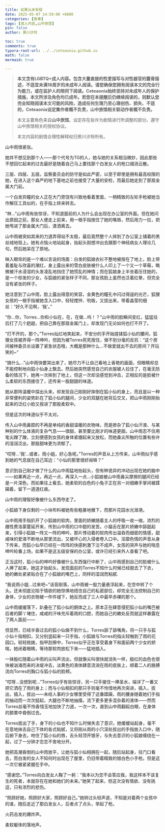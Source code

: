 ```yaml
---
title: 如果从未有错
date: 2025-05-07 14:59:00 +0800
categories: [故事]
tags: [成人内容,山中旅馆]
pin: false
author: 黑川汐玲

toc: true
comments: true
typora-root-url: ../../ceteaonia.github.io
math: false
mermaid: true

---
```


> **本文含有LGBTQ+成人内容。包含大量直接的性爱描写与对性器官的露骨描述，不适宜未满18周岁的未成年人阅读。请您确保您拥有阅读本文的完全行为能力，或在监护人的陪同下阅读。Ceteaonia始终坚持对未成年人的保护措施，本文所涉及角色均已成年。若您在本提醒后仍继续阅读的，则默认您完全知晓阅读本文可能的风险，造成任何生理乃至心理创伤、损失、不适的，Ceteaonia设定集作者概不负责，山中旅馆相关联动作者概不负责。**
> 
> 本文主要角色来自**山中旅馆**。设定存在些许为剧情进行所调整的部分。遵守山中旅馆相关的授权协议。
> 
> 本文内容的剧情合理性解释权归黑川汐玲所有。

山中雨很紧张。

她并不想见到那个人——那个代号为TG的人，她与她的关系相当微妙，因此那些不想回忆起来的过去最好是随着自己马上要找那个白发女人的枪口烟消云散。

三层、四层、五层。监察委员会的防守是如此严密，以至于即使是拥有最高权限的她，在进入这个森严的地下基地之前也接受了大量的安检，而最后她走到了那扇金属大门前。

一个白发异瞳的女人正在大门旁饶有兴致地看着里面，一柄精致的左轮手枪被她当作解压工具似的，在手指上转来转去。

“林...”山中雨有些惊讶，不知道面前的人为什么会出现在办公室的外面。但在她问出原因之前，那女人便走上前来，用一根手指按住了她的嘴唇，然后用力一拉，把她甩进了那金属大门后，潇洒离去。

山中雨被突如其来的力道弄得站不太稳，最后竟然整个人摔到了办公室上铺着的黑丝绒地毯上。她有点恼火地站起身，抬起头刚想冲出去跟那个神经病女人理论几句，然后她呆在了原地。

映入眼帘的是一个难以言说的场面：白发的狐娘衣衫不整地被按在了地上，脸上带着羞耻与欣喜的潮红，身上露出来的雪白皮肤被什么人印上了一个又一个草莓，略微被汗水浸湿的头发凌乱地挡住了她慌乱的神情；而在狐娘身上半坐着压住她的，是一个棕发的少女，与狐娘的紧张样子不同，那女孩脸上虽然也泛着红晕，但完全没有紧张的样子。

她注意到了山中雨，脸上露出得意的笑容，金黄色的瞳孔中闪过得逞的光芒，狐狸女孩的一根手指被她含入口中，轻轻搅拌、吮吸，又拔出来，带着晶莹的细丝：“好久不见啊，‘我’。”

“你...你，Torres...你和小仙在，在，在做...呜！？”山中雨的脸瞬间变红，猛猛往后打了几个趔趄，把自己靠在那扇金属门上，却发现门无论如何也打不开了。

“打不开的，那个。”Torres灿烂地笑起来，不安分的手开始搓揉狐小仙的腰间，狐狸女孩被弄得一阵呻吟，但因为被Torres死死按住，做不到分毫的反抗：“这个房间被林委员长设置了紧急状态哦，大概是那种什么...不做爱就出不去的房间？开玩笑的~”

“搞什么...”山中雨快要哭出来了，她尽力不让自己看地上香艳的画面，但眼睛却总不能控制地向狐小仙身上飘去。然后她突然感觉自己的衣服被人拉住了，在毫无防备的情况下，她再一次摔到了地上，但这一次却没感觉到冲击，正相反的是脸被什么柔软的东西接住了，还传来一股甜甜的味道。

她从那阵温暖中探出头来，却发现自己刚刚好摔倒在狐小仙的身上，而且是以一种非常便利的姿势趴在了狐小仙的腿间，少女的双腿在她背后交叉，把山中雨刚刚抬起来的泛红小脸又按进了那股柔软中。

但是这次的味道似乎不太对。

传入山中雨鼻腔的不再是单纯的香甜温暖的衣物味，而是掺杂了狐小仙汗液、与某种别的什么体液的复杂气息——很甜，甚至要比刚才的味道更甜。山中雨忍不住用笔尖蹭了蹭，立刻便感到女孩的身体紧绷起来又放松，而她鼻尖所触的位置有些许的湿润泛出，那股甜味更为浓郁了。

“哎呀...‘我’...或者，雨小姐，好心急呢。”Torres的声音从上方传来，山中雨似乎感到她的气息就在自己耳边：“小仙的那里很好闻嘛？”

意识到自己刚才做了什么的山中雨猛地抬起头，但有种诡异的冲动出现在她的脑中——如果再近一点，再近一点，再深入一点...小狐娘被山中雨鼻尖摩擦的腿间已经是一片深色，而如果往上看去，她柔软的白色的小兔子正在另一对细嫩手掌间被蹂躏着，留下一道道红痕。

山中雨的理智好像被什么东西夺走了。

小狐娘下身仅剩的一小块布料被她有些粗暴地撤下，而那片花园水光潋滟。

山中雨用手指扒开了小狐娘的软肉，里面的娇嫩随着主人的呼吸一收一缩，浓烈的雌性费洛蒙蔓延开来，传到山中雨的口中甜的发苦。小猫舌在那片娇嫩中舔舐起来，引得小狐娘一阵又一阵的呻吟，那片悸动着的软肉传出温吞而细密的情感，甜咸味的爱液不断地从那里流出，又被坏心的入侵者卷入口中。淫靡色情的声音从身下传来，而狐小仙早已经在一阵阵的快感刺激下泣不成声，女孩的哭声与她的喘息呻吟轮番上场，如果不是这五级安保的办公室，或许已经引来外人查看了吧。

正当这时，狐小仙的呻吟好像被什么东西强行中断了，山中雨感到自己的脸被什么人捧了起来，她这才抬起头，发现面前的Torres不知什么时候已经脱去了下衣，她的嫩处紧紧贴合在了小狐娘的嘴巴上，同样的湿润而粘腻.

“我说雨小姐...过来吧~”话音刚落，山中雨被一股力量悬浮起来，在空中转了个头。还未彻底沦陷于情欲的她惊惧地捂住自己的私密部位，却完全无法控制自己的身体，少女的衣物被一件件褪下，她反而成了三人中最早赤裸的那个。

山中雨缓缓落下，趴叠在了狐小仙的胴体之上。原本正在肆意侵犯狐小仙的嘴巴被后者的脚丫堵住，咸咸的汗味充斥着雨的口腔，而她自己的嫩处反而就这样暴露在了两人面前——

但显然，已经半昏过去的狐小仙做不到什么，Torres舔了舔嘴角，将一只手与狐小仙十指相扣，又分别竖起来一只手指，小狐娘与Torres的指尖轻触到了雨的花园口。轻轻挑拨，指甲刮擦中，Torres似乎正在享受着身下和面前两个少女的娇喘，她闭着眼睛，等待那软肉放松下来——猛地插入。

一抹殷红随着山中雨的尖叫声流出，但就像尖叫很快就消失一样，殷红的血色也很快被汹涌而来的决堤冲去，淡黄色的液体肆意流淌在雨的皮肤上，顺着二人的胳膊流向Torres的胸口与狐小仙的脸颊。

“哎呀...没想到呢...”Torres似乎有些惊讶，另一只手接住一捧圣水，端详了一番又把它洒在了雨的身上；而与小仙相扣的那只手则毫不怜惜地再次突进，插入，拔出，插入，拔出——未经人事的少女哪里受得了这番蹂躏，雨的腰身随着她们手指的抽动而一次次挺起，大腿也不断地抽搐，流下更多更多混杂着的液体——然而Torres丝毫不怜香惜玉地加快了力道，一次一次，直到山中雨翻起白眼，在身体的颤栗中昏倒过去。

Torres拔出了手，身下的小仙也不知什么时候失去了意识，她缓缓站起身，毫不在意地抹去自己下体的各式粘腻，又将刚从雨的小穴深处拔出的手指放入口中，随后俯下身去，吻住了狐小仙的唇，舌头轻顶开银牙，与失去意识的小狐娘缠绕在一起，过了一分钟才恋恋不舍地分开。

她把高潮昏倒的山中雨放平，让她与狐小仙相拥在一起，随后站起身，往门口看去，而白发的女人不知何时出现在了屋里，仍旧带着精致的银白色小手枪。但是这一次它被紧紧握在手中。

“感谢您。”Torres向白发女人鞠了一躬：“我本以为您不会答应我，我这样本不该复生的死者，本就存在在她和她们的未来。”她笑了起来，但这次没有情欲、没有挑逗，只有浓烈的悲伤。

“照顾好她，照顾好大家，照顾好自己。”她转过头轻声道，不知是对着两个女孩中的谁，随后走近了那白发女人，后者点了点头，举起了枪。

火药击发的爆炸声。

柔软躯体的落地声。


